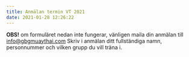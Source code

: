 ```yaml
---
title: Anmälan termin VT 2021
date: 2021-01-28 12:26:22
---
```


**OBS!** om formuläret nedan inte fungerar, vänligen maila din anmälan till info@gbgmuaythai.com
Skriv i anmälan ditt fullständiga namn, personnummer och vilken grupp du vill träna i.

<script type="text/javascript" src="https://form.jotform.com/jsform/210268020454041"></script>